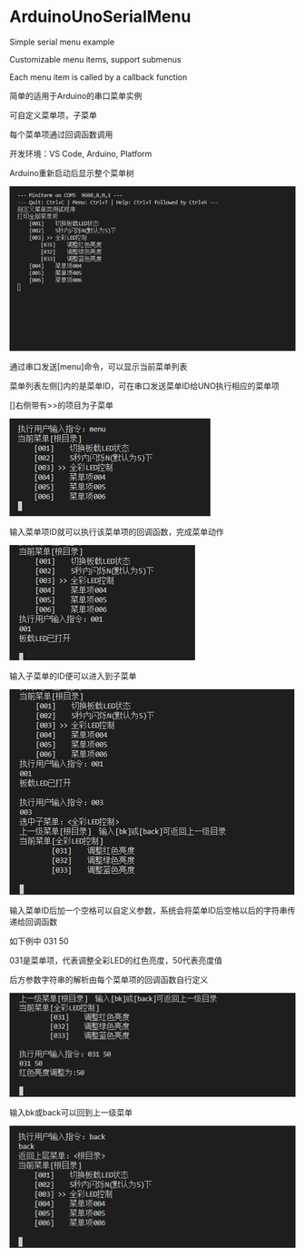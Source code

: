 # ArduinoUnoSerialMenu

Simple serial menu example

Customizable menu items, support submenus

Each menu item is called by a callback function


简单的适用于Arduino的串口菜单实例

可自定义菜单项，子菜单

每个菜单项通过回调函数调用

开发环境：VS Code, Arduino, Platform



Arduino重新启动后显示整个菜单树

![image](https://github.com/jjbboox/ArduinoUnoSerialMenu/blob/master/img/ShowMenuTree.png)

通过串口发送[menu]命令，可以显示当前菜单列表

菜单列表左侧[]内的是菜单ID，可在串口发送菜单ID给UNO执行相应的菜单项

[]右侧带有>>的项目为子菜单

![image](https://github.com/jjbboox/ArduinoUnoSerialMenu/blob/master/img/ShowCurrentMenuList.png)

输入菜单项ID就可以执行该菜单项的回调函数，完成菜单动作

![image](https://github.com/jjbboox/ArduinoUnoSerialMenu/blob/master/img/DoMenuItemAction.png)

输入子菜单的ID便可以进入到子菜单

![image](https://github.com/jjbboox/ArduinoUnoSerialMenu/blob/master/img/EnterSubMenu.png)

输入菜单ID后加一个空格可以自定义参数，系统会将菜单ID后空格以后的字符串传递给回调函数

如下例中 031 50

031是菜单项，代表调整全彩LED的红色亮度，50代表亮度值

后方参数字符串的解析由每个菜单项的回调函数自行定义

![image](https://github.com/jjbboox/ArduinoUnoSerialMenu/blob/master/img/ItemActionParam.png)

输入bk或back可以回到上一级菜单

![image](https://github.com/jjbboox/ArduinoUnoSerialMenu/blob/master/img/BackToParentMenu.png)

